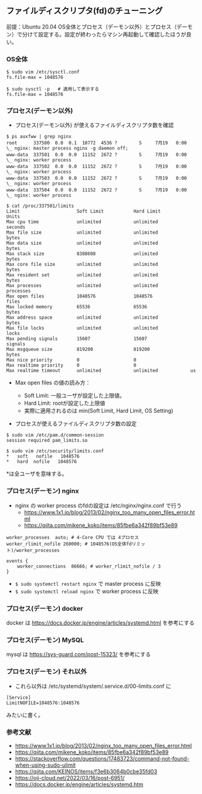 ## ファイルディスクリプタ(fd)のチューニング
前提：Ubuntu 20.04
OS全体とプロセス（デーモン以外）とプロセス（デーモン）で分けて設定する。設定が終わったらマシン再起動して確認したほうが良い。

### OS全体
```
$ sudo vim /etc/sysctl.conf
fs.file-max = 1048576

$ sudo sysctl -p   # 適用して表示する
fs.file-max = 1048576
```

### プロセス(デーモン以外)

- プロセス(デーモン以外) が使えるファイルディスクリプタ数を確認
```
$ ps auxfww | grep nginx
root      337500  0.0  0.1  10772  4536 ?        S     7月19   0:00          \_ nginx: master process nginx -g daemon off;
www-data  337501  0.0  0.0  11152  2672 ?        S     7月19   0:00              \_ nginx: worker process
www-data  337502  0.0  0.0  11152  2672 ?        S     7月19   0:00              \_ nginx: worker process
www-data  337503  0.0  0.0  11152  2672 ?        S     7月19   0:00              \_ nginx: worker process
www-data  337504  0.0  0.0  11152  2672 ?        S     7月19   0:00              \_ nginx: worker process

$ cat /proc/337501/limits
Limit                     Soft Limit           Hard Limit           Units     
Max cpu time              unlimited            unlimited            seconds   
Max file size             unlimited            unlimited            bytes     
Max data size             unlimited            unlimited            bytes     
Max stack size            8388608              unlimited            bytes     
Max core file size        unlimited            unlimited            bytes     
Max resident set          unlimited            unlimited            bytes     
Max processes             unlimited            unlimited            processes 
Max open files            1048576              1048576              files     
Max locked memory         65536                65536                bytes     
Max address space         unlimited            unlimited            bytes     
Max file locks            unlimited            unlimited            locks     
Max pending signals       15607                15607                signals   
Max msgqueue size         819200               819200               bytes     
Max nice priority         0                    0                    
Max realtime priority     0                    0                    
Max realtime timeout      unlimited            unlimited            us     
```
- Max open files の値の読み方：
    - Soft Limit: 一般ユーザが設定した上限値。
    - Hard Limit: rootが設定した上限値
    - 実際に適用されるのは min(Soft Limit, Hard Limit, OS Setting)

- プロセスが使えるファイルディスクリプタ数の設定
```
$ sudo vim /etc/pam.d/common-session
session required pam_limits.so

$ sudo vim /etc/security/limits.conf
*   soft   nofile   1048576
*   hard  nofile   1048576
```
*は全ユーザを意味する。

### プロセス(デーモン) nginx
- nginx の worker process のfdの設定は /etc/nginx/nginx.conf で行う
  - https://www.1x1.jp/blog/2013/02/nginx_too_many_open_files_error.html
  - https://qiita.com/mikene_koko/items/85fbe6a342f89bf53e89
```
worker_processes  auto; # 4-Core CPU では 4プロセス
worker_rlimit_nofile 260000; # 1048576(OS全体fdリミット)/worker_processes

events {
    worker_connections  86666; # worker_rlimit_nofile / 3
}
```
  - `$ sudo systemctl restart nginx` で master process に反映
  - `$ sudo systemctl reload nginx` で worker process に反映

### プロセス(デーモン) docker
docker は https://docs.docker.jp/engine/articles/systemd.html を参考にする
### プロセス(デーモン) MySQL
mysql は https://sys-guard.com/post-15323/ を参考にする

### プロセス(デーモン) それ以外
- これら以外は /etc/systemd/system/<serviceName>.service.d/00-limits.conf に
```
[Service]
LimitNOFILE=1048576:1048576
```
みたいに書く。 

### 参考文献
- https://www.1x1.jp/blog/2013/02/nginx_too_many_open_files_error.html
- https://qiita.com/mikene_koko/items/85fbe6a342f89bf53e89
- https://stackoverflow.com/questions/17483723/command-not-found-when-using-sudo-ulimit
- https://qiita.com/KEINOS/items/f3e6b3064b0cbe35fd03
- https://oji-cloud.net/2022/03/16/post-6951/
- https://docs.docker.jp/engine/articles/systemd.htm
